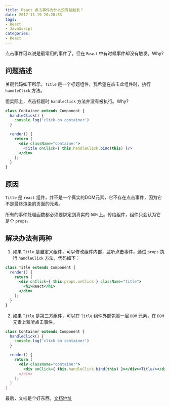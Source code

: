 ```yaml
---
title: React 点击事件为什么没有被触发？
date: 2017-11-19 20:20:53
tags: 
- React
- JavaScript
categories: 
- React
---
```


点击事件可以说是最常用的事件了，但在 `React` 中有时候事件却没有触发。Why?
<!--more-->

## 问题描述
关键代码如下所示，`Title` 是一个标题组件，我希望在点击此组件时，执行 `handleClick` 方法。

但实际上，点击标题时 `handleClick` 方法并没有被执行。Why?
```jsx
class Container extends Component {
  handleClick() {
    console.log('click on container')
  }

  render() {
    return (
      <div className="container">
        <Title onClick={ this.handleClick.bind(this) }/>
      </div>
    );
  }
}
```

## 原因
`Title` 是 `react` 组件，并不是一个真实的DOM元素，它不存在点击事件，因为它不是最终渲染的页面的元素。

所有的事件处理函数都必须要绑定到真实的 `DOM` 上。传给组件，组件只会认为它是个 `props`。

## 解决办法有两种
1. 如果 `Title` 是自定义组件，可以修改组件内部，监听点击事件，通过 `props` 执行 `handleClick` 方法，代码如下：
```jsx
class Title extends Component {
  render() {
    return (
      <div onClick={ this.props.onClick } className="title">
        <h1>React</h1>
      </div>
    );
  }
}
```

2. 如果 `Title` 是第三方组件，可以在 `Title` 组件外部包裹一层 `DOM` 元素，在 `DOM` 元素上监听点击事件。
```jsx
class Container extends Component {
  handleClick() {
    console.log('click on container')
  }

  render() {
    return (
      <div className="container">
        <div onClick={ this.handleClick.bind(this) }></div><Title/></div>
      </div>
    );
  }
}
```

最后，文档是个好东西，[文档地址](https://reactjs.org/docs/handling-events.html)